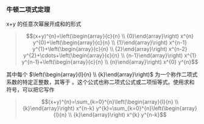 ### 牛顿二项式定理
x+y 的任意次幂展开成和的形式
>$$(x+y)^{n}=\left(\begin{array}{c}{n} \\ {0}\end{array}\right) x^{n} y^{0}+\left(\begin{array}{c}{n} \\ {1}\end{array}\right) x^{n-1} y^{1}+\left(\begin{array}{c}{n} \\ {2}\end{array}\right) x^{n-2} y^{2}+\cdots+\left(\begin{array}{c}{n} \\ {n-1}\end{array}\right) x^{1} y^{n-1}+\left(\begin{array}{c}{n} \\ {n}\end{array}\right) x^{0} y^{n}$$

其中每个 $\left(\begin{array}{l}{n} \\ {k}\end{array}\right)$ 为一个称作二项式系数的特定正整数，其等于  。这个公式也称二项式公式或二项恒等式。使用求和符号，可以把它写作
>$$(x+y)^{n}=\sum_{k=0}^{n}\left(\begin{array}{l}{n} \\ {k}\end{array}\right) x^{n-k} y^{k}=\sum_{k=0}^{n}\left(\begin{array}{l}{n} \\ {k}\end{array}\right) x^{k} y^{n-k}$$